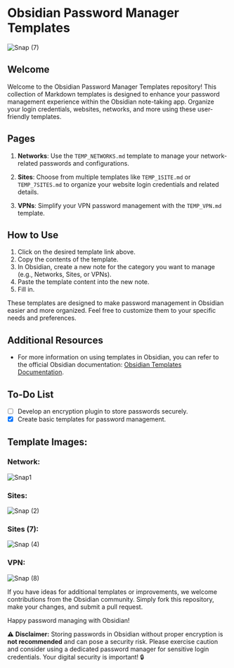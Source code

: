 # Obsidian Password Manager Templates

![Snap (7)](https://github.com/icedmoca/passwordmanagermd/assets/24930296/d97f8ca9-e792-47ed-882e-8ee2e8ad4338)


## Welcome

Welcome to the Obsidian Password Manager Templates repository! This collection of Markdown templates is designed to enhance your password management experience within the Obsidian note-taking app. Organize your login credentials, websites, networks, and more using these user-friendly templates.

## Pages

1. **Networks**: Use the `TEMP_NETWORKS.md` template to manage your network-related passwords and configurations.

2. **Sites**: Choose from multiple templates like `TEMP_1SITE.md` or `TEMP_7SITES.md` to organize your website login credentials and related details.

3. **VPNs**: Simplify your VPN password management with the `TEMP_VPN.md` template.

## How to Use

1. Click on the desired template link above.
2. Copy the contents of the template.
3. In Obsidian, create a new note for the category you want to manage (e.g., Networks, Sites, or VPNs).
4. Paste the template content into the new note.
5. Fill in.

These templates are designed to make password management in Obsidian easier and more organized. Feel free to customize them to your specific needs and preferences.

## Additional Resources

- For more information on using templates in Obsidian, you can refer to the official Obsidian documentation: [Obsidian Templates Documentation](https://help.obsidian.md/Plugins/Templates).

## To-Do List

- [ ] Develop an encryption plugin to store passwords securely.
- [x] Create basic templates for password management.

## Template Images:

### Network:
![Snap1](https://github.com/icedmoca/passwordmanagermd/assets/24930296/bf03f13f-0ed9-44c2-bd87-0649ab9ace61)

### Sites:
![Snap (2)](https://github.com/icedmoca/passwordmanagermd/assets/24930296/aee2de91-8e0d-42e2-831d-8ffb4e06dcb9)

### Sites (7):
![Snap (4)](https://github.com/icedmoca/passwordmanagermd/assets/24930296/1ac54091-6264-4864-b926-6868f2a06c64)

### VPN:
![Snap (8)](https://github.com/icedmoca/passwordmanagermd/assets/24930296/debbde37-8639-4ec5-ada5-107cd7aaa836)



If you have ideas for additional templates or improvements, we welcome contributions from the Obsidian community. Simply fork this repository, make your changes, and submit a pull request.

Happy password managing with Obsidian!

:warning: **Disclaimer:** Storing passwords in Obsidian without proper encryption is **not recommended** and can pose a security risk. Please exercise caution and consider using a dedicated password manager for sensitive login credentials. Your digital security is important! :lock:
